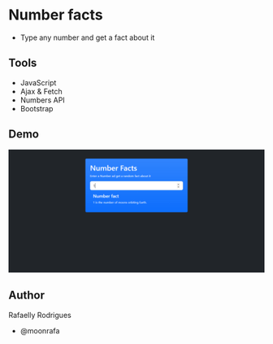 # Number facts

- Type any number and get a fact about it

## Tools

- JavaScript
- Ajax & Fetch
- Numbers API
- Bootstrap

## Demo

<img src="demo.png" alt="number facts app">

## Author

Rafaelly Rodrigues

- @moonrafa

